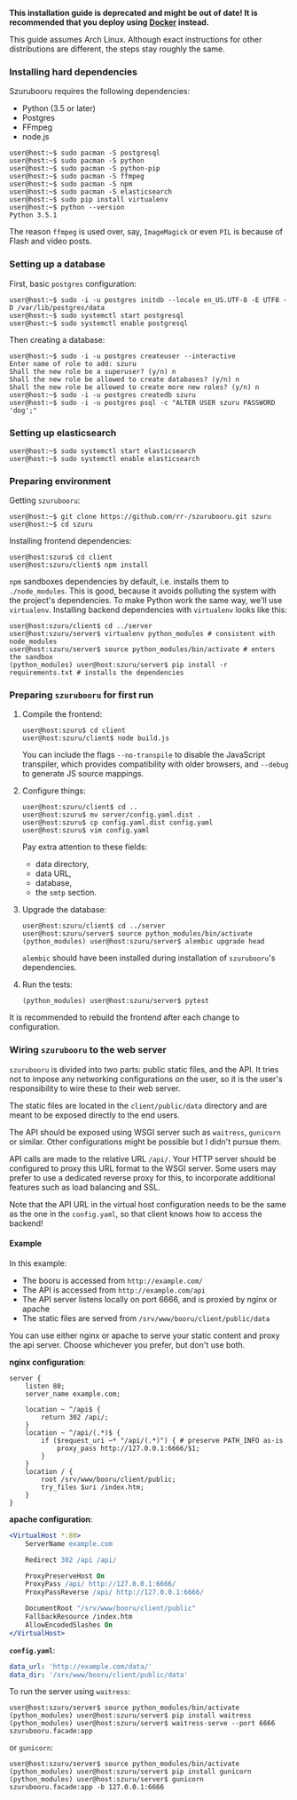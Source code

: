**This installation guide is deprecated and might be out of date!
It is recommended that you deploy using [Docker](INSTALL.md) instead.**

This guide assumes Arch Linux. Although exact instructions for other
distributions are different, the steps stay roughly the same.

### Installing hard dependencies

Szurubooru requires the following dependencies:
- Python (3.5 or later)
- Postgres
- FFmpeg
- node.js

```console
user@host:~$ sudo pacman -S postgresql
user@host:~$ sudo pacman -S python
user@host:~$ sudo pacman -S python-pip
user@host:~$ sudo pacman -S ffmpeg
user@host:~$ sudo pacman -S npm
user@host:~$ sudo pacman -S elasticsearch
user@host:~$ sudo pip install virtualenv
user@host:~$ python --version
Python 3.5.1
```

The reason `ffmpeg` is used over, say, `ImageMagick` or even `PIL` is because of
Flash and video posts.



### Setting up a database

First, basic `postgres` configuration:

```console
user@host:~$ sudo -i -u postgres initdb --locale en_US.UTF-8 -E UTF8 -D /var/lib/postgres/data
user@host:~$ sudo systemctl start postgresql
user@host:~$ sudo systemctl enable postgresql
```

Then creating a database:

```console
user@host:~$ sudo -i -u postgres createuser --interactive
Enter name of role to add: szuru
Shall the new role be a superuser? (y/n) n
Shall the new role be allowed to create databases? (y/n) n
Shall the new role be allowed to create more new roles? (y/n) n
user@host:~$ sudo -i -u postgres createdb szuru
user@host:~$ sudo -i -u postgres psql -c "ALTER USER szuru PASSWORD 'dog';"
```



### Setting up elasticsearch

```console
user@host:~$ sudo systemctl start elasticsearch
user@host:~$ sudo systemctl enable elasticsearch
```

### Preparing environment

Getting `szurubooru`:

```console
user@host:~$ git clone https://github.com/rr-/szurubooru.git szuru
user@host:~$ cd szuru
```

Installing frontend dependencies:

```console
user@host:szuru$ cd client
user@host:szuru/client$ npm install
```

`npm` sandboxes dependencies by default, i.e. installs them to
`./node_modules`. This is good, because it avoids polluting the system with the
project's dependencies. To make Python work the same way, we'll use
`virtualenv`. Installing backend dependencies with `virtualenv` looks like
this:

```console
user@host:szuru/client$ cd ../server
user@host:szuru/server$ virtualenv python_modules # consistent with node_modules
user@host:szuru/server$ source python_modules/bin/activate # enters the sandbox
(python_modules) user@host:szuru/server$ pip install -r requirements.txt # installs the dependencies
```



### Preparing `szurubooru` for first run

1. Compile the frontend:

    ```console
    user@host:szuru$ cd client
    user@host:szuru/client$ node build.js
    ```

    You can include the flags `--no-transpile` to disable the JavaScript
    transpiler, which provides compatibility with older browsers, and
    `--debug` to generate JS source mappings.

2. Configure things:

    ```console
    user@host:szuru/client$ cd ..
    user@host:szuru$ mv server/config.yaml.dist .
    user@host:szuru$ cp config.yaml.dist config.yaml
    user@host:szuru$ vim config.yaml
    ```

    Pay extra attention to these fields:

    - data directory,
    - data URL,
    - database,
    - the `smtp` section.

3. Upgrade the database:

    ```console
    user@host:szuru/client$ cd ../server
    user@host:szuru/server$ source python_modules/bin/activate
    (python_modules) user@host:szuru/server$ alembic upgrade head
    ```

    `alembic` should have been installed during installation of `szurubooru`'s
    dependencies.

4. Run the tests:

    ```console
    (python_modules) user@host:szuru/server$ pytest
    ```

It is recommended to rebuild the frontend after each change to configuration.



### Wiring `szurubooru` to the web server

`szurubooru` is divided into two parts: public static files, and the API. It
tries not to impose any networking configurations on the user, so it is the
user's responsibility to wire these to their web server.

The static files are located in the `client/public/data` directory and are
meant to be exposed directly to the end users.

The API should be exposed using WSGI server such as `waitress`, `gunicorn` or
similar. Other configurations might be possible but I didn't pursue them.

API calls are made to the relative URL `/api/`. Your HTTP server should be
configured to proxy this URL format to the WSGI server. Some users may prefer
to use a dedicated reverse proxy for this, to incorporate additional features
such as load balancing and SSL.

Note that the API URL in the virtual host configuration needs to be the same as
the one in the `config.yaml`, so that client knows how to access the backend!

#### Example

In this example:

- The booru is accessed from `http://example.com/`
- The API is accessed from `http://example.com/api`
- The API server listens locally on port 6666, and is proxied by nginx or apache
- The static files are served from `/srv/www/booru/client/public/data`

You can use either nginx or apache to serve your static content and proxy the api server.
Choose whichever you prefer, but don't use both.

**nginx configuration**:

```nginx
server {
    listen 80;
    server_name example.com;

    location ~ ^/api$ {
        return 302 /api/;
    }
    location ~ ^/api/(.*)$ {
        if ($request_uri ~* "/api/(.*)") { # preserve PATH_INFO as-is
            proxy_pass http://127.0.0.1:6666/$1;
        }
    }
    location / {
        root /srv/www/booru/client/public;
        try_files $uri /index.htm;
    }
}
```

**apache configuration**:

```apache
<VirtualHost *:80>
    ServerName example.com

    Redirect 302 /api /api/

    ProxyPreserveHost On
    ProxyPass /api/ http://127.0.0.1:6666/
    ProxyPassReverse /api/ http://127.0.0.1:6666/

    DocumentRoot "/srv/www/booru/client/public"
    FallbackResource /index.htm
    AllowEncodedSlashes On
</VirtualHost>
```

**`config.yaml`**:

```yaml
data_url: 'http://example.com/data/'
data_dir: '/srv/www/booru/client/public/data'
```

To run the server using `waitress`:

```console
user@host:szuru/server$ source python_modules/bin/activate
(python_modules) user@host:szuru/server$ pip install waitress
(python_modules) user@host:szuru/server$ waitress-serve --port 6666 szurubooru.facade:app
```

or `gunicorn`:

```console
user@host:szuru/server$ source python_modules/bin/activate
(python_modules) user@host:szuru/server$ pip install gunicorn
(python_modules) user@host:szuru/server$ gunicorn szurubooru.facade:app -b 127.0.0.1:6666
```
